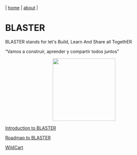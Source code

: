 | [home](home.md) | [about](about.md) |

# BLASTER



BLASTER stands for let's Build, Learn And Share all TogethER 

“Vamos a construir, aprender y compartir todos juntos”

<p align="center"><img src="https://rafaelaznar.github.io/img/blaster.png" width="200"></p>

[Introduction to BLASTER](blaster/introduction.md)

[Roadmap to BLASTER](blaster/roadmap.md)

[WildCart](blaster/wildcart.md)







